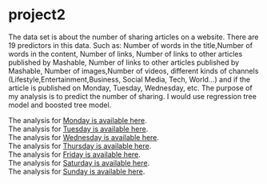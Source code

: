 # project2

The data set is about the number of sharing articles on a website. There are 19 predictors in this data. Such as: Number of words in the title,Number of words in the content, Number of links, Number of links to other articles published by Mashable, Number of links to other articles published by Mashable, Number of images,Number of videos, different kinds of channels (Lifestyle,Entertainment,Business, Social Media, Tech, World...) and if the article is published on Monday, Tuesday, Wednesday, etc. The purpose of my analysis is to predict the number of sharing. I would use regression tree model and boosted tree model.  

The analysis for [Monday is available here](day_weekday_is_monday.md).  
The analysis for [Tuesday is available here](day_weekday_is_tuesday.md).  
The analysis for [Wednesday is available here](day_weekday_is_wednesday.md).  
The analysis for [Thursday is available here](day_weekday_is_thursday.md).  
The analysis for [Friday is available here](day_weekday_is_friday.md).  
The analysis for [Saturday is available here](day_weekday_is_saturday.md).  
The analysis for [Sunday is available here](day_weekday_is_sunday.md).  



  
